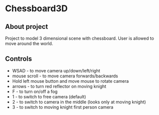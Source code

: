 # Chessboard3D
## About project
Project to model 3 dimensional scene with chessboard. User is allowed to move around the world.
## Controls
* WSAD - to move camera up/down/left/right
* mouse scroll - to move camera forwards/backwards
* Hold left mouse button and move mouse to rotate camera
* arrows - to turn red reflector on moving knight
* F - to turn on/off a fog
* 1 - to switch to free camera (default)
* 2 - to switch to camera in the middle (looks only at moving knight)
* 3 - to switch to moving knight first person camera
